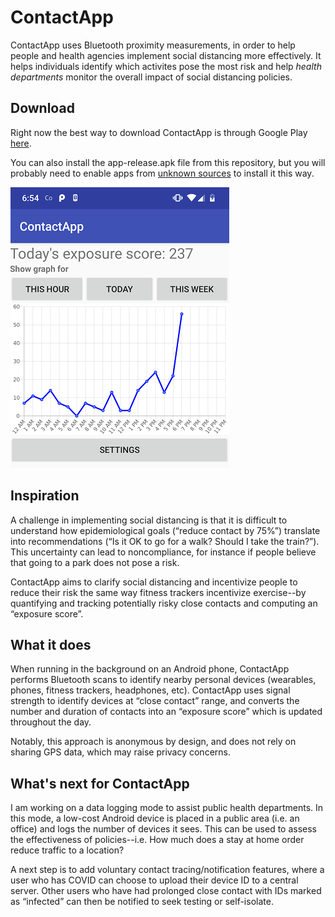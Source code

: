 # ContactApp
ContactApp uses Bluetooth proximity measurements, in order to help people and health agencies implement social distancing more effectively. It helps individuals identify which activites pose the most risk and help *health departments* monitor the overall impact of social distancing policies.


## Download
Right now the best way to download ContactApp is through Google Play [here](https://play.google.com/store/apps/details?id=neurelectrics.contactapp).  

You can also install the app-release.apk file from this repository, but you will probably need to enable apps from [unknown sources](https://www.technipages.com/where-did-allow-installation-from-unknown-sources-go-in-android) to install it this way. 


![Screenshot](screenshot2.png?raw=true)
## Inspiration

A challenge in implementing social distancing is that it is difficult to understand how epidemiological goals (“reduce contact by 75%”) translate into recommendations (“Is it OK to go for a walk? Should I take the train?”).   This uncertainty can lead to noncompliance, for instance if people believe that going to a park does not pose a risk.

ContactApp aims to clarify social distancing and incentivize people to reduce their risk the same way fitness trackers incentivize exercise--by quantifying and tracking potentially risky close contacts and computing an “exposure score”. 

## What it does
When running in the background on an Android phone, ContactApp performs Bluetooth scans to identify nearby personal devices (wearables, phones, fitness trackers, headphones, etc). ContactApp uses signal strength to identify devices at “close contact” range, and converts the number and duration of contacts into an “exposure score” which is updated throughout the day.

Notably, this approach is anonymous by design, and does not rely on sharing GPS data, which may raise privacy concerns.

## What's next for ContactApp
I am working on a data logging mode to assist public health departments. In this mode, a low-cost Android device is placed in a public area (i.e. an office) and logs the number of devices it sees. This can be used to assess the effectiveness of policies--i.e. How much does a stay at home order reduce traffic to a location?

A next step is to add voluntary contact tracing/notification features, where a user who has COVID can choose to upload their device ID to a central server. Other users who have had prolonged close contact with IDs marked as “infected” can then be notified to seek testing or self-isolate. 


